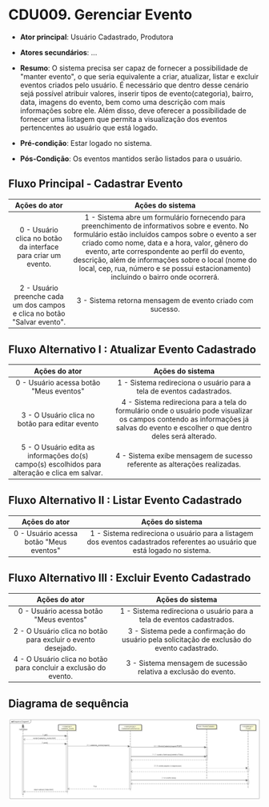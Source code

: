 # CDU009. Gerenciar Evento

- **Ator principal**: Usuário Cadastrado, Produtora
- **Atores secundários**: ...	 
- **Resumo**: O sistema precisa ser capaz de fornecer a possibilidade de "manter evento", o que seria equivalente a criar, atualizar, listar e excluir eventos criados pelo usuário. É necessário que dentro desse cenário sejá possível atribuir valores, inserir tipos de evento(categoria), bairro, data, imagens do evento, bem como uma descrição com mais informações sobre ele. Além disso, deve oferecer a possibilidade de fornecer uma listagem que permita a visualização dos eventos pertencentes ao usuário que está logado. 

- **Pré-condição**: Estar logado no sistema.
- **Pós-Condição**: Os eventos mantidos serão listados para o usuário.

## Fluxo Principal - Cadastrar Evento
| Ações do ator | Ações do sistema |
| :-----------------: | :-----------------: | 
| 0 - Usuário clica no botão da interface para criar um evento. | 1 -  Sistema abre um formulário fornecendo para preenchimento de informativos sobre e evento. No formulário estão incluídos campos sobre o evento a ser criado como nome, data e a hora, valor, gênero do evento, arte correspondente ao perfil do evento, descrição, além de informações sobre o local (nome do local, cep, rua, número e se possui estacionamento) incluindo o bairro onde ocorrerá. | 
| 2 - Usuário preenche cada um dos campos e clica no botão "Salvar evento". | 3 - Sistema retorna mensagem de evento criado com sucesso. |

## Fluxo Alternativo I : Atualizar Evento Cadastrado
| Ações do ator | Ações do sistema |
| :-----------------: | :-----------------: | 
| 0 - Usuário acessa botão "Meus eventos" | 1 - Sistema redireciona o usuário para a tela de eventos cadastrados. |
| 3 - O Usuário clica no botão para editar evento | 4 - Sistema redireciona para a tela do formulário onde o usuário pode visualizar os campos contendo as informações já salvas do evento e escolher o que dentro deles será alterado. |
| 5 - O Usuário edita as informações do(s) campo(s) escolhidos para alteração e clica em salvar. | 4 - Sistema exibe mensagem de sucesso referente as alterações realizadas. |

## Fluxo Alternativo II : Listar Evento Cadastrado
| Ações do ator | Ações do sistema |
| :-----------------: | :-----------------: | 
|0 - Usuário acessa botão "Meus eventos" | 1 - Sistema redireciona o usuário para a listagem dos eventos cadastrados referentes ao usuário que está logado no sistema. |

## Fluxo Alternativo III : Excluir Evento Cadastrado
| Ações do ator | Ações do sistema |
| :-----------------: | :-----------------: | 
| 0 - Usuário acessa botão "Meus eventos" | 1 - Sistema redireciona o usuário para a tela de eventos cadastrados. |
| 2 - O Usuário clica no botão para excluir o evento desejado. | 3 - Sistema pede a confirmação do usuário pela solicitação de exclusão do evento cadastrado. |
| 4 - O Usuário clica no botão para concluir a exclusão do evento. | 3 - Sistema mensagem de sucessão relativa a exclusão do evento. |


## Diagrama de sequência

![Diagrama de sequência](Diagrama_de_Sequencia_Gerenciar_Evento.png)